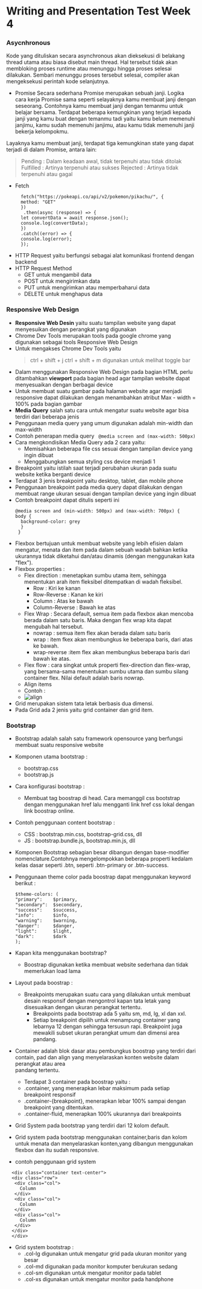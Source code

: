 # Writing and Presentation Test Week 4
### **Asycnhronous**
Kode yang dituliskan secara asynchronous akan dieksekusi di belakang thread utama atau biasa disebut main thread. Hal tersebut tidak akan membloking proses runtime atau menunggu hingga proses selesai dilakukan. Sembari menunggu proses tersebut selesai, compiler akan mengeksekusi perintah kode selanjutnya.
- Promise 
Secara sederhana Promise merupakan sebuah janji. Logika cara kerja Promise sama seperti selayaknya kamu membuat janji dengan seseorang. Contohnya kamu membuat janji dengan temanmu untuk belajar bersama. Terdapat beberapa kemungkinan yang terjadi kepada janji yang kamu buat dengan temanmu tadi yaitu kamu belum memenuhi janjimu, kamu sudah memenuhi janjimu, atau kamu tidak memenuhi janji bekerja kelompokmu.

Layaknya kamu membuat janji, terdapat tiga kemungkinan state yang dapat terjadi di dalam Promise, antara lain:

 > Pending : Dalam keadaan awal, tidak terpenuhi atau tidak ditolak
 > Fulfilled : Artinya terpenuhi atau sukses
 > Rejected : Artinya tidak terpenuhi atau gagal
 
- Fetch
  ```
    fetch("https://pokeapi.co/api/v2/pokemon/pikachu/", {
    method: "GET"
    })
     .then(async (response) => {
    let convertData = await response.json();
    console.log(convertData);
    })
    .catch((error) => {
    console.log(error);
    });
  ```
- HTTP Request yaitu berfungsi sebagai alat komunikasi frontend dengan backend
- HTTP Request Method
   - GET untuk mengambil data 
   - POST untuk mengirimkan data
   - PUT untuk mengirimkan atau memperbaharui data
   - DELETE untuk menghapus data
 
 ### **Responsive Web Design**
- **Responsive Web Desin** yaitu suatu tampilan website yang dapat menyesuikan dengan perangkat yang digunakan
- Chrome Dev Tools merupakan tools pada google chrome yang digunakan sebagai tools Responsive Web Design
- Untuk mengakses Chrome Dev Tools yaitu 
  > ctrl + shift + j
  > ctrl + shift + m digunakan untuk melihat toggle bar 
- Dalam menggunakan Responsive Web Design pada bagian HTML perlu ditambahkan **viewport** pada bagian head agar tampilan website dapat menyesuaikan dengan berbagai device
- Untuk membuat suatu gambar pada halaman website agar menjadi responsive dapat dilakukan dengan menambahkan atribut Max - width = 100% pada bagian gambar
- **Media Query** salah satu cara untuk mengatur suatu website agar bisa terdiri dari beberapa jenis 
- Penggunaan media query yang umum digunakan adalah min-width dan max-width
- Contoh penerapan media query 
  `` @media screen and (max-width: 500px)``
- Cara mengkondisikan Media Query ada 2 cara yaitu:
  - Memisahkan beberapa file css sesuai dengan tampilan device yang ingin dibuat 
  - Menggabungkan semua styling css device menjadi 1 
- Breakpoint yaitu istilah saat terjadi perubahan ukuran pada suatu website ketika berganti device
- Terdapat 3 jenis breakpoint yaitu desktop, tablet, dan mobile phone
- Penggunaan breakpoint pada media query dapat dilakukan dengan membuat range ukuran sesuai dengan tampilan device yang ingin dibuat
- Contoh breakpoint dapat ditulis seperti ini
  ```
  @media screen and (min-width: 500px) and (max-width: 700px) {
  body {
    background-color: grey 
    }
   }
  ```
- Flexbox bertujuan untuk membuat website yang lebih efisien dalam mengatur, menata dan item pada dalam sebuah wadah bahkan ketika ukurannya tidak diketahui dan/atau dinamis (dengan menggunakan kata "flex").
- Flexbox properties :
  - Flex direction : menetapkan sumbu utama item, sehingga menentukan arah item fleksibel ditempatkan di wadah fleksibel. 
    - Row : Kiri ke kanan
    - Row-Reverse : Kanan ke kiri
    - Column : Atas ke bawah
    - Column-Reverse : Bawah ke atas
  - Flex Wrap : Secara default, semua item pada flexbox akan mencoba berada dalam satu baris. Maka dengan flex wrap kita dapat mengubah hal tersebut.
    - nowrap : semua item flex akan berada dalam satu baris
    - wrap : item fkex akan membungkus ke beberapa baris, dari atas ke bawah.
    - wrap-reverse :item flex akan membungkus beberapa baris dari bawah ke atas.
  - Flex flow : cara singkat untuk properti flex-direction dan flex-wrap, yang bersama-sama menentukan sumbu utama dan sumbu silang container flex. Nilai default adalah baris nowrap.
  - Align items
  - Contoh :
  - ![align](https://user-images.githubusercontent.com/64596495/184914490-9233304c-402e-4a70-978d-c34cbd43b44e.JPG)
- Grid merupakan sistem tata letak berbasis dua dimensi.
- Pada Grid ada 2 jenis yaitu grid container dan grid item.


### **Bootstrap**
- Bootstrap adalah salah satu framework opensource yang berfungsi membuat suatu responsive website
- Komponen utama bootstrap :
  - bootstrap.css
  - bootstrap.js
- Cara konfigurasi bootstrap :
  - Membuat tag boostrap di head. Cara memanggil css bootstrap dengan menggunakan href lalu mengganti link href css lokal dengan link boostrap online.
- Contoh penggunaan content bootstrap :
  - CSS : bootstrap.min.css, bootstrap-grid.css, dll
  - JS : bootstrap.bundle.js, bootstrap.min.js, dll
- Komponen Bootstrap sebagian besar dibangun dengan base-modifier nomenclature.Contohnya mengelompokkan beberapa properti kedalam kelas dasar seperti .btn, seperti .btn-primary or .btn-success.
- Penggunaan theme color pada boostrap dapat menggunakan keyword berikut :
  ```
  $theme-colors: (
  "primary":    $primary,
  "secondary":  $secondary,
  "success":    $success,
  "info":       $info,
  "warning":    $warning,
  "danger":     $danger,
  "light":      $light,
  "dark":       $dark
  );
  ```

- Kapan kita menggunakan bootstrap?
  - Boostrap digunakan ketika membuat website sederhana dan tidak memerlukan load lama
- Layout pada boostrap :
  - Breakpoints merupakan suatu cara yang dilakukan untuk membuat desain responsif dengan mengontrol kapan tata letak yang disesuaikan dengan ukuran perangkat
    tertentu.
    - Breakpoints pada bootstrap ada 5 yaitu sm, md, lg, xl dan xxl.
    - Setiap breakpoint dipilih untuk menampung container yang lebarnya 12 dengan sehingga tersusun rapi. Breakpoint juga mewakili subset ukuran perangkat umum dan
    dimensi area pandang.
 - Container adalah blok dasar atau pembungkus boostrap yang terdiri dari contain, pad dan align  yang menyelaraskan konten website dalam perangkat atau area      
    pandang tertentu.
   - Terdapat 3 container pada boostrap yaitu :
    - .container, yang menerapkan lebar maksimum pada setiap breakpoint responsif
    - .container-{breakpoint}, menerapkan lebar 100% sampai dengan breakpoint yang ditentukan.
    - .container-fluid, menerapkan 100% ukurannya dari breakpoints
 - Grid System pada bootstrap yang terdiri dari 12 kolom default.
 - Grid system pada bootstrap menggunakan container,baris dan kolom untuk menata dan menyelaraskan konten,yang dibangun menggunakan flexbox dan itu sudah responsive.
 
  - contoh penggunaan grid system
   ``` 
     <div class="container text-center">
     <div class="row">
      <div class="col">
        Column
      </div>
      <div class="col">
        Column
      </div>
      <div class="col">
        Column
      </div>
     </div>
     </div>
   ```
- Grid system bootstrap :
  - .col-lg digunakan untuk mengatur grid pada ukuran monitor yang besar
  - .col-md digunakan pada monitor komputer berukuran sedang
  - .col-sm digunakan untuk mengatur monitor pada tablet
  - .col-xs digunakan untuk mengatur monitor pada handphone 
